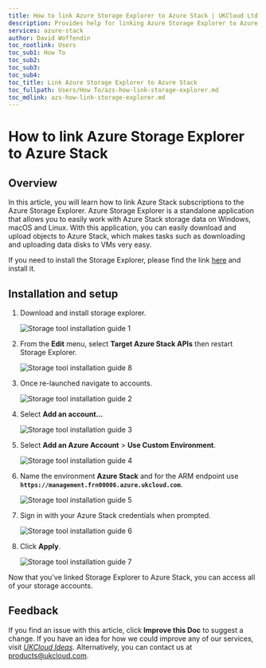 ```yaml
---
title: How to link Azure Storage Explorer to Azure Stack | UKCloud Ltd
description: Provides help for linking Azure Storage Explorer to Azure Stack
services: azure-stack
author: David Woffendin
toc_rootlink: Users
toc_sub1: How To
toc_sub2:
toc_sub3:
toc_sub4:
toc_title: Link Azure Storage Explorer to Azure Stack
toc_fullpath: Users/How To/azs-how-link-storage-explorer.md
toc_mdlink: azs-how-link-storage-explorer.md
---
```


# How to link Azure Storage Explorer to Azure Stack

## Overview

In this article, you will learn how to link Azure Stack subscriptions to the Azure Storage Explorer. Azure Storage Explorer is a standalone application that allows you to easily work with Azure Stack storage data on Windows, macOS and Linux. With this application, you can easily download and upload objects to Azure Stack, which makes tasks such as downloading and uploading data disks to VMs very easy.

If you need to install the Storage Explorer, please find the link [here](https://azure.microsoft.com/en-us/features/storage-explorer/) and install it.

## Installation and setup

1.  Download and install storage explorer.

    ![Storage tool installation guide 1](images/azs-browser-storage-tool-download.png)

2.  From the **Edit** menu, select **Target Azure Stack APIs** then restart Storage Explorer.

    ![Storage tool installation guide 8](images/azs-installation-storage-tool-7.png)

3.  Once re-launched navigate to accounts.

    ![Storage tool installation guide 2](images/azs-installation-storage-tool-1.png)

4.  Select **Add an account...**

    ![Storage tool installation guide 3](images/azs-installation-storage-tool-2.png)

5.  Select **Add an Azure Account** \> **Use Custom Environment**.

    ![Storage tool installation guide 4](images/azs-installation-storage-tool-3.png)

6.  Name the environment **Azure Stack** and for the ARM endpoint use **`https://management.frn00006.azure.ukcloud.com`**.

    ![Storage tool installation guide 5](images/azs-installation-storage-tool-4.png)

7.  Sign in with your Azure Stack credentials when prompted.

    ![Storage tool installation guide 6](images/azs-installation-storage-tool-5.png)

8.  Click **Apply**.

    ![Storage tool installation guide 7](images/azs-installation-storage-tool-6.png)

Now that you've linked Storage Explorer to Azure Stack, you can access all of your storage accounts.

## Feedback

 If you find an issue with this article, click **Improve this Doc** to suggest a change. If you have an idea for how we could improve any of our services, visit [*UKCloud Ideas*](https://ideas.ukcloud.com). Alternatively, you can contact us at <products@ukcloud.com>.